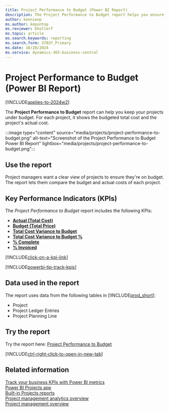 ```yaml
---
title: Project Performance to Budget (Power BI Report)
description: The Project Performance to Budget report helps you ensure your projects stay under budget. 
author: kennienp
ms.author: kepontop
ms.reviewer: bholtorf
ms.topic: article
ms.search.keywords: reporting
ms.search.form: 37037_Primary
ms.date: 10/28/2024
ms.service: dynamics-365-business-central
---
```


# Project Performance to Budget (Power BI Report)

[!INCLUDE[applies-to-2024w2](includes/applies-to-2024w2.md)]

The **Project Performance to Budget** report can help you keep your projects under budget. For each project, it shows the budgeted total cost and the project's actual cost.

:::image type="content" source="media/projects/project-performance-to-budget.png" alt-text="Screenshot of the Project Performance to Budget Power BI Report" lightbox="media/projects/project-performance-to-budget.png":::

## Use the report

Project managers want a clear view of projects to ensure they're on budget. The report lets them compare the budget and actual costs of each project.

## Key Performance Indicators (KPIs)

The *Project Performance to Budget* report includes the following KPIs:

- [**Actual (Total Cost)**](projects-powerbi-kpis.md#actual-total-cost)
- [**Budget (Total Price)**](projects-powerbi-kpis.md#budget-total-price)
- [**Total Cost Variance to Budget**](projects-powerbi-kpis.md#total-cost-variance-to-budget)
- [**Total Cost Variance to Budget %**](projects-powerbi-kpis.md#total-cost-variance-to-budget-)
- [**% Complete**](projects-powerbi-kpis.md#-complete)
- [**% Invoiced**](projects-powerbi-kpis.md#-invoiced)

[!INCLUDE[click-on-a-kpi-link](includes/click-on-a-kpi-link.md)] 

[!INCLUDE[powerbi-tip-track-kpis](includes/powerbi-tip-track-kpis.md)]

## Data used in the report

The report uses data from the following tables in [!INCLUDE[prod_short](includes/prod_short.md)]:

- Project
- Project Ledger Entries
- Project Planning Line

## Try the report

Try the report here: [Project Performance to Budget](https://businesscentral.dynamics.com?page=37037)

[!INCLUDE[ctrl-right-click-to-open-in-new-tab](includes/ctrl-right-click-to-open-in-new-tab.md)]

## Related information

[Track your business KPIs with Power BI metrics](track-kpis-with-power-bi-metrics.md)  
[Power BI Projects app](projects-powerbi-app.md)  
[Built-in Projects reports](project-reports.md)  
[Project management analytics overview](projects-analytics-overview.md)  
[Project management overview](projects-manage-projects.md)
